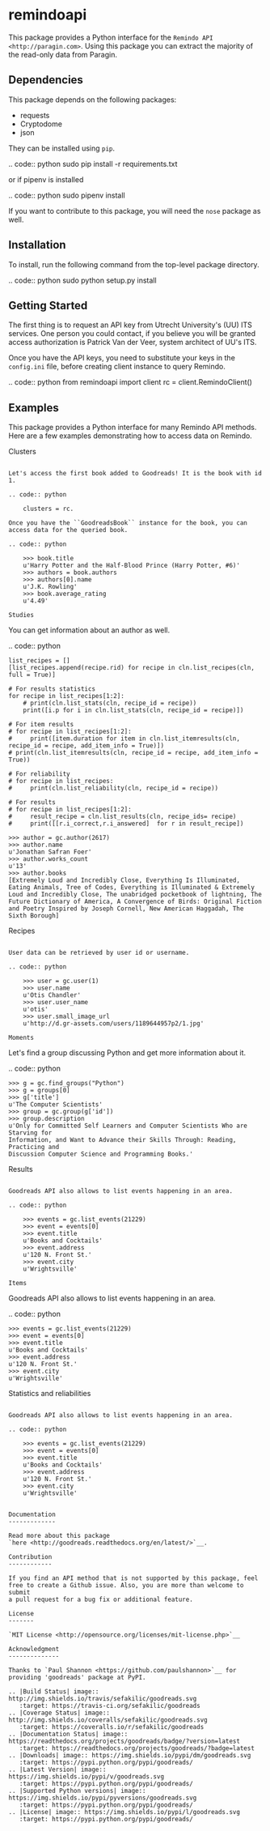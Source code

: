 remindoapi
=========

This package provides a Python interface for the `Remindo API
<http://paragin.com>`. Using this package you can extract the
majority of the read-only data from Paragin.


Dependencies
------------

This package depends on the following packages:

-  requests
-  Cryptodome
-  json

They can be installed using ``pip``.

.. code:: python
    sudo pip install -r requirements.txt

or if pipenv is installed

.. code:: python
    sudo pipenv install


If you want to contribute to this package, you will need the ``nose``
package as well.


Installation
------------

To install, run the following command from the top-level package
directory.

.. code:: python
    sudo python setup.py install


Getting Started
---------------

The first thing is to request an API key from Utrecht University's (UU) ITS services.
One person you could contact, if you believe you will be granted access authorization
is Patrick Van der Veer, system architect of UU's ITS. 

Once you have the API keys, you need to substitute your keys in the `config.ini` file,
before creating client instance to query Remindo.

.. code:: python
    from remindoapi import client
    rc = client.RemindoClient()


Examples
--------

This package provides a Python interface for many Remindo API methods.
Here are a few examples demonstrating how to access data on Remindo.

Clusters
~~~~~

Let's access the first book added to Goodreads! It is the book with id
1.

.. code:: python

    clusters = rc.

Once you have the ``GoodreadsBook`` instance for the book, you can
access data for the queried book.

.. code:: python

    >>> book.title
    u'Harry Potter and the Half-Blood Prince (Harry Potter, #6)'
    >>> authors = book.authors
    >>> authors[0].name
    u'J.K. Rowling'
    >>> book.average_rating
    u'4.49'

Studies
~~~~~~~

You can get information about an author as well.

.. code:: python

    list_recipes = []
    [list_recipes.append(recipe.rid) for recipe in cln.list_recipes(cln, full = True)]
    
    # For results statistics
    for recipe in list_recipes[1:2]:
        # print(cln.list_stats(cln, recipe_id = recipe))
        print([i.p for i in cln.list_stats(cln, recipe_id = recipe)])

    # For item results
    # for recipe in list_recipes[1:2]:
    #     print([item.duration for item in cln.list_itemresults(cln, recipe_id = recipe, add_item_info = True)])
    # print(cln.list_itemresults(cln, recipe_id = recipe, add_item_info = True))
    
    # For reliability
    # for recipe in list_recipes:
    #     print(cln.list_reliability(cln, recipe_id = recipe))
    
    # For results
    # for recipe in list_recipes[1:2]:
    #     result_recipe = cln.list_results(cln, recipe_ids= recipe)
    #     print([[r.i_correct,r.i_answered]  for r in result_recipe])

    >>> author = gc.author(2617)
    >>> author.name
    u'Jonathan Safran Foer'
    >>> author.works_count
    u'13'
    >>> author.books
    [Extremely Loud and Incredibly Close, Everything Is Illuminated, Eating Animals, Tree of Codes, Everything is Illuminated & Extremely Loud and Incredibly Close, The unabridged pocketbook of lightning, The Future Dictionary of America, A Convergence of Birds: Original Fiction and Poetry Inspired by Joseph Cornell, New American Haggadah, The Sixth Borough]

Recipes
~~~~~

User data can be retrieved by user id or username.

.. code:: python

    >>> user = gc.user(1)
    >>> user.name
    u'Otis Chandler'
    >>> user.user_name
    u'otis'
    >>> user.small_image_url
    u'http://d.gr-assets.com/users/1189644957p2/1.jpg'

Moments
~~~~~~

Let's find a group discussing Python and get more information about it.

.. code:: python

    >>> g = gc.find_groups("Python")
    >>> g = groups[0]
    >>> g['title']
    u'The Computer Scientists'
    >>> group = gc.group(g['id'])
    >>> group.description
    u'Only for Committed Self Learners and Computer Scientists Who are Starving for
    Information, and Want to Advance their Skills Through: Reading, Practicing and
    Discussion Computer Science and Programming Books.'

Results
~~~~~~

Goodreads API also allows to list events happening in an area.

.. code:: python

    >>> events = gc.list_events(21229)
    >>> event = events[0]
    >>> event.title
    u'Books and Cocktails'
    >>> event.address
    u'120 N. Front St.'
    >>> event.city
    u'Wrightsville'

Items
~~~~~~

Goodreads API also allows to list events happening in an area.

.. code:: python

    >>> events = gc.list_events(21229)
    >>> event = events[0]
    >>> event.title
    u'Books and Cocktails'
    >>> event.address
    u'120 N. Front St.'
    >>> event.city
    u'Wrightsville'

Statistics and reliabilities
~~~~~~

Goodreads API also allows to list events happening in an area.

.. code:: python

    >>> events = gc.list_events(21229)
    >>> event = events[0]
    >>> event.title
    u'Books and Cocktails'
    >>> event.address
    u'120 N. Front St.'
    >>> event.city
    u'Wrightsville'


Documentation
-------------

Read more about this package
`here <http://goodreads.readthedocs.org/en/latest/>`__.

Contribution
------------

If you find an API method that is not supported by this package, feel
free to create a Github issue. Also, you are more than welcome to submit
a pull request for a bug fix or additional feature.

License
-------

`MIT License <http://opensource.org/licenses/mit-license.php>`__

Acknowledgment
--------------

Thanks to `Paul Shannon <https://github.com/paulshannon>`__ for
providing 'goodreads' package at PyPI.

.. |Build Status| image:: http://img.shields.io/travis/sefakilic/goodreads.svg
   :target: https://travis-ci.org/sefakilic/goodreads
.. |Coverage Status| image:: http://img.shields.io/coveralls/sefakilic/goodreads.svg
   :target: https://coveralls.io/r/sefakilic/goodreads
.. |Documentation Status| image:: https://readthedocs.org/projects/goodreads/badge/?version=latest
   :target: https://readthedocs.org/projects/goodreads/?badge=latest
.. |Downloads| image:: https://img.shields.io/pypi/dm/goodreads.svg
   :target: https://pypi.python.org/pypi/goodreads/
.. |Latest Version| image:: https://img.shields.io/pypi/v/goodreads.svg
   :target: https://pypi.python.org/pypi/goodreads/
.. |Supported Python versions| image:: https://img.shields.io/pypi/pyversions/goodreads.svg
   :target: https://pypi.python.org/pypi/goodreads/
.. |License| image:: https://img.shields.io/pypi/l/goodreads.svg
   :target: https://pypi.python.org/pypi/goodreads/
